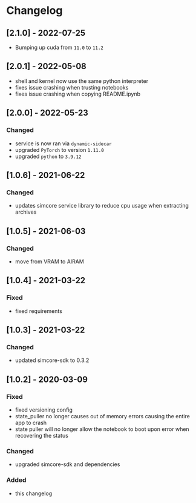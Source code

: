 # Changelog

## [2.1.0] - 2022-07-25
- Bumping up cuda from `11.0` to `11.2`

## [2.0.1] - 2022-05-08
- shell and kernel now use the same python interpreter
- fixes issue crashing when trusting notebooks
- fixes issue crashing when copying README.ipynb

## [2.0.0] - 2022-05-23
### Changed
- service is now ran via `dynamic-sidecar`
- upgraded `PyTorch` to version `1.11.0`
- upgraded `python` to `3.9.12`

## [1.0.6] - 2021-06-22
### Changed
- updates simcore service library to reduce cpu usage when extracting archives
## [1.0.5] - 2021-06-03
### Changed
 - move from VRAM to AIRAM

## [1.0.4] - 2021-03-22
### Fixed
- fixed requirements
## [1.0.3] - 2021-03-22
### Changed
- updated simcore-sdk to 0.3.2

## [1.0.2] - 2020-03-09
### Fixed
- fixed versioning config
- state_puller no longer causes out of memory errors causing the entire app to crash
- state puller will no longer allow the notebook to boot upon error when recovering the status
### Changed
- upgraded simcore-sdk and dependencies

### Added
- this changelog

